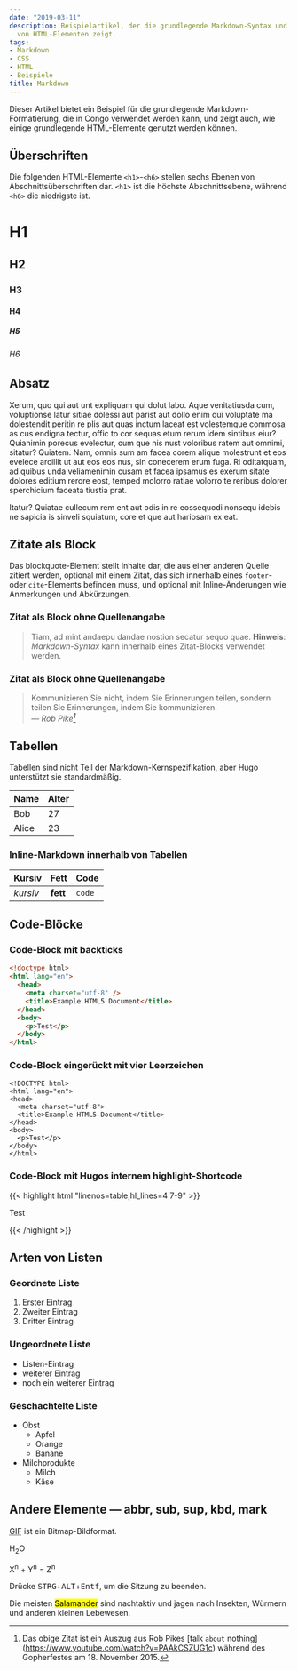 ```yaml
---
date: "2019-03-11"
description: Beispielartikel, der die grundlegende Markdown-Syntax und die Formatierung
  von HTML-Elementen zeigt.
tags:
- Markdown
- CSS
- HTML
- Beispiele
title: Markdown
---
```


Dieser Artikel bietet ein Beispiel für die grundlegende Markdown-Formatierung, die in Congo verwendet werden kann, und zeigt auch, wie einige grundlegende HTML-Elemente genutzt werden können.

<!--more-->

## Überschriften

Die folgenden HTML-Elemente `<h1>`-`<h6>` stellen sechs Ebenen von Abschnittsüberschriften dar. `<h1>` ist die höchste Abschnittsebene, während `<h6>` die niedrigste ist.

# H1

## H2

### H3

#### H4

##### H5

###### H6

## Absatz

Xerum, quo qui aut unt expliquam qui dolut labo. Aque venitatiusda cum, voluptionse latur sitiae dolessi aut parist aut dollo enim qui voluptate ma dolestendit peritin re plis aut quas inctum laceat est volestemque commosa as cus endigna tectur, offic to cor sequas etum rerum idem sintibus eiur? Quianimin porecus evelectur, cum que nis nust voloribus ratem aut omnimi, sitatur? Quiatem. Nam, omnis sum am facea corem alique molestrunt et eos evelece arcillit ut aut eos eos nus, sin conecerem erum fuga. Ri oditatquam, ad quibus unda veliamenimin cusam et facea ipsamus es exerum sitate dolores editium rerore eost, temped molorro ratiae volorro te reribus dolorer sperchicium faceata tiustia prat.

Itatur? Quiatae cullecum rem ent aut odis in re eossequodi nonsequ idebis ne sapicia is sinveli squiatum, core et que aut hariosam ex eat.

## Zitate als Block

Das blockquote-Element stellt Inhalte dar, die aus einer anderen Quelle zitiert werden, optional mit einem Zitat, das sich innerhalb eines `footer`- oder `cite`-Elements befinden muss, und optional mit Inline-Änderungen wie Anmerkungen und Abkürzungen.

### Zitat als Block ohne Quellenangabe

> Tiam, ad mint andaepu dandae nostion secatur sequo quae.
> **Hinweis**: _Markdown-Syntax_ kann innerhalb eines Zitat-Blocks verwendet werden.

### Zitat als Block ohne Quellenangabe

> Kommunizieren Sie nicht, indem Sie Erinnerungen teilen, sondern teilen Sie Erinnerungen, indem Sie kommunizieren.<br>
> — <cite>Rob Pike[^1]</cite>

[^1]: Das obige Zitat ist ein Auszug aus Rob Pikes [talk `about` nothing] (https://www.youtube.com/watch?v=PAAkCSZUG1c) während des Gopherfestes am 18. November 2015.

## Tabellen

Tabellen sind nicht Teil der Markdown-Kernspezifikation, aber Hugo unterstützt sie standardmäßig.

| Name  | Alter |
| ----- | ----- |
| Bob   | 27    |
| Alice | 23    |

### Inline-Markdown innerhalb von Tabellen

| Kursiv   | Fett     | Code   |
| -------- | -------- | ------ |
| _kursiv_ | **fett** | `code` |

## Code-Blöcke

### Code-Block mit backticks

```html
<!doctype html>
<html lang="en">
  <head>
    <meta charset="utf-8" />
    <title>Example HTML5 Document</title>
  </head>
  <body>
    <p>Test</p>
  </body>
</html>
```

### Code-Block eingerückt mit vier Leerzeichen

    <!DOCTYPE html>
    <html lang="en">
    <head>
      <meta charset="utf-8">
      <title>Example HTML5 Document</title>
    </head>
    <body>
      <p>Test</p>
    </body>
    </html>

### Code-Block mit Hugos internem highlight-Shortcode

{{< highlight html "linenos=table,hl_lines=4 7-9" >}}

<!DOCTYPE html>
<html lang="en">
<head>
  <meta charset="utf-8">
  <title>Example HTML5 Document</title>
</head>
<body>
  <p>Test</p>
</body>
</html>
{{< /highlight >}}

## Arten von Listen

### Geordnete Liste

1. Erster Eintrag
2. Zweiter Eintrag
3. Dritter Eintrag

### Ungeordnete Liste

- Listen-Eintrag
- weiterer Eintrag
- noch ein weiterer Eintrag

### Geschachtelte Liste

- Obst
  - Apfel
  - Orange
  - Banane
- Milchprodukte
  - Milch
  - Käse

## Andere Elemente — abbr, sub, sup, kbd, mark

<abbr title="Graphics Interchange Format">GIF</abbr> ist ein Bitmap-Bildformat.

H<sub>2</sub>O

X<sup>n</sup> + Y<sup>n</sup> = Z<sup>n</sup>

Drücke <kbd>STRG</kbd>+<kbd>ALT</kbd>+<kbd>Entf</kbd>, um die Sitzung zu beenden.

Die meisten <mark>Salamander</mark> sind nachtaktiv und jagen nach Insekten, Würmern und anderen kleinen Lebewesen.
